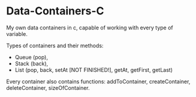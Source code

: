 # Data-Containers-C
My own data containers in c, capable of working with every type of variable.

Types of containers and their methods:
- Queue (pop),
- Stack (back),
- List (pop, back, setAt [NOT FINISHED!], getAt, getFirst, getLast)

Every container also contains functions: addToContainer, createContainer, deleteContainer, sizeOfContainer.
